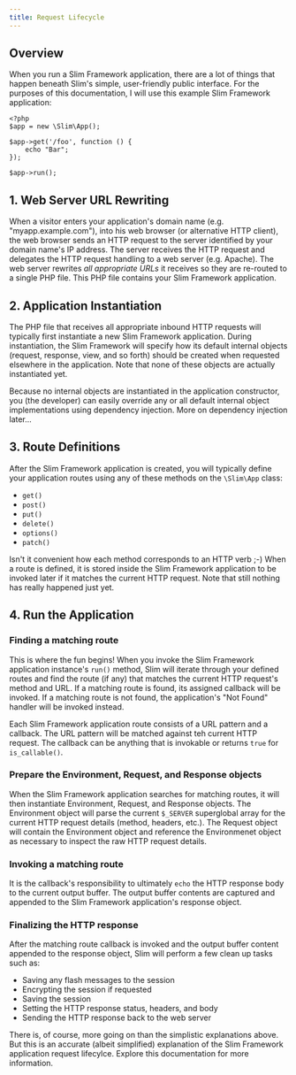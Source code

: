 ```yaml
---
title: Request Lifecycle
---
```


## Overview

When you run a Slim Framework application, there are a lot of things that happen beneath
Slim's simple, user-friendly public interface. For the purposes of this documentation,
I will use this example Slim Framework application:

    <?php
    $app = new \Slim\App();

    $app->get('/foo', function () {
        echo "Bar";
    });

    $app->run();

## 1. Web Server URL Rewriting

When a visitor enters your application's domain name (e.g. "myapp.example.com"), into his web browser
(or alternative HTTP client), the web browser sends an HTTP request to the server
identified by your domain name's IP address. The server receives the HTTP request and delegates
the HTTP request handling to a web server (e.g. Apache). The web server rewrites
_all appropriate URLs_ it receives so they are re-routed to a single PHP file. This PHP file contains
your Slim Framework application.

## 2. Application Instantiation

The PHP file that receives all appropriate inbound HTTP requests will typically first instantiate
a new Slim Framework application. During instantiation, the Slim Framework will specify how its
default internal objects (request, response, view, and so forth) should be created when requested
elsewhere in the application. Note that none of these objects are actually instantiated yet.

Because no internal objects are instantiated in the application constructor, you (the developer)
can easily override any or all default internal object implementations using dependency injection.
More on dependency injection later...

## 3. Route Definitions

After the Slim Framework application is created, you will typically define your application routes
using any of these methods on the `\Slim\App` class:

* `get()`
* `post()`
* `put()`
* `delete()`
* `options()`
* `patch()`

Isn't it convenient how each method corresponds to an HTTP verb ;-) When a route is defined, it
is stored inside the Slim Framework application to be invoked later if it matches the current
HTTP request. Note that still nothing has really happened just yet.

## 4. Run the Application

### Finding a matching route

This is where the fun begins! When you invoke the Slim Framework application instance's `run()`
method, Slim will iterate through your defined routes and find the route (if any) that matches
the current HTTP request's method and URL. If a matching route is found, its assigned
callback will be invoked. If a matching route is not found, the application's "Not Found"
handler will be invoked instead.

Each Slim Framework application route consists of a URL pattern and a callback. The URL pattern
will be matched against teh current HTTP request. The callback can be anything that is invokable
or returns `true` for `is_callable()`.

### Prepare the Environment, Request, and Response objects

When the Slim Framework application searches for matching routes, it will then instantiate
Environment, Request, and Response objects. The Environment object will parse the current
`$_SERVER` superglobal array for the current HTTP request details (method, headers, etc.).
The Request object will contain the Environment object and reference the Environmenet object
as necessary to inspect the raw HTTP request details.

### Invoking a matching route

It is the callback's responsibility to ultimately `echo` the HTTP response body to the current
output buffer. The output buffer contents are captured and appended to the Slim Framework
application's response object.

### Finalizing the HTTP response

After the matching route callback is invoked and the output buffer content appended to the
response object, Slim will perform a few clean up tasks such as:

* Saving any flash messages to the session
* Encrypting the session if requested
* Saving the session
* Setting the HTTP response status, headers, and body
* Sending the HTTP response back to the web server

There is, of course, more going on than the simplistic explanations above. But this is an
accurate (albeit simplified) explanation of the Slim Framework application request
lifecylce. Explore this documentation for more information.
